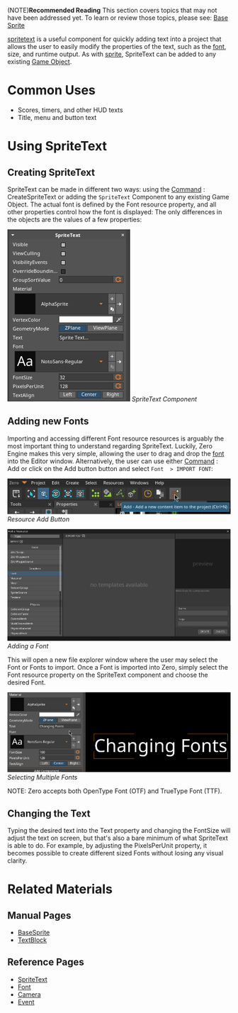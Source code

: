 (NOTE)**Recommended Reading**  This section covers topics that may not have been addressed yet. To learn or review those topics, please see: [Base Sprite](https://github.com/ZilchEngine/ZilchDocs/blob/master/zero_editor_documentation/zeromanual/graphics/sprites/basesprite.markdown)

[spritetext](https://github.com/ZilchEngine/ZilchDocs/blob/master/zero_editor_documentation/code_reference/class_reference/spritetext.markdown) is a useful component for quickly adding text into a project that allows the user to easily modify the properties of the text, such as the [font](https://github.com/ZilchEngine/ZilchDocs/blob/master/zero_editor_documentation/zeromanual/architecture/resources/font.markdown), size, and runtime output. As with [sprite](https://github.com/ZilchEngine/ZilchDocs/blob/master/zero_editor_documentation/code_reference/class_reference/sprite.markdown), SpriteText can be added to any existing [Game Object](https://github.com/ZilchEngine/ZilchDocs/blob/master/zero_editor_documentation/zeromanual/architecture/cogs/gameobjectsconcept.markdown). 

 # Common Uses
 - Scores, timers, and other HUD texts
 - Title, menu and button text

 # Using SpriteText
 ## Creating SpriteText
SpriteText can be made in different two ways: using the [Command](https://github.com/ZilchEngine/ZilchDocs/blob/master/zero_editor_documentation/zeromanual/editor/editorcommands/commands.markdown) : CreateSpriteText  or adding the `SpriteText` Component to any existing Game Object. The actual font is defined by the Font resource property, and all other properties control how the font is displayed:  The only differences in the objects are the values of a few properties:



![SpriteTextProperties](https://raw.githubusercontent.com/ZilchEngine/ZilchFiles/master/doc_files/47818.png) *SpriteText Component*


 ## Adding new Fonts
Importing and accessing different Font resource resources is arguably the most important thing to understand regarding SpriteText. Luckily, Zero Engine makes this very simple, allowing the user to drag and drop the [font](https://github.com/ZilchEngine/ZilchDocs/blob/master/zero_editor_documentation/zeromanual/architecture/resources/font.markdown) into the Editor window. Alternatively, the user can use either [Command](https://github.com/ZilchEngine/ZilchDocs/blob/master/zero_editor_documentation/zeromanual/editor/editorcommands/commands.markdown) : Add  or click on the Add button button and select `Font  > IMPORT FONT`:



![AddButton](https://raw.githubusercontent.com/ZilchEngine/ZilchFiles/master/doc_files/47820.png) *Resource Add Button*




![image](https://raw.githubusercontent.com/ZilchEngine/ZilchFiles/master/doc_files/45994.png) *Adding a Font*


This will open a new file explorer window where the user may select the Font or Fonts to import. Once a Font is imported into Zero, simply select the Font resource property on the SpriteText component and choose the desired Font.



![ChangeFonts](https://raw.githubusercontent.com/ZilchEngine/ZilchFiles/master/doc_files/47827.gif) *Selecting Multiple Fonts*


NOTE: Zero accepts both OpenType Font (OTF) and TrueType Font (TTF).


 ## Changing the Text
Typing the desired text into the Text  property and changing the FontSize  will adjust the text on screen, but that's also a bare minimum of what SpriteText is able to do. For example, by adjusting the PixelsPerUnit  property, it becomes possible to create different sized Fonts without losing any visual clarity.

 # Related Materials
 ## Manual Pages
- [BaseSprite](https://github.com/ZilchEngine/ZilchDocs/blob/master/zero_editor_documentation/zeromanual/graphics/sprites/basesprite.markdown)
- [TextBlock](https://github.com/ZilchEngine/ZilchDocs/blob/master/zero_editor_documentation/zeromanual/architecture/resources/textblock.markdown)

 ## Reference Pages
- [SpriteText](https://github.com/ZilchEngine/ZilchDocs/blob/master/zero_editor_documentation/code_reference/class_reference/spritetext.markdown)
- [Font](https://github.com/ZilchEngine/ZilchDocs/blob/master/zero_editor_documentation/code_reference/class_reference/font.markdown)
- [Camera](https://github.com/ZilchEngine/ZilchDocs/blob/master/zero_editor_documentation/code_reference/class_reference/camera.markdown)
- [Event](https://github.com/ZilchEngine/ZilchDocs/blob/master/zero_editor_documentation/code_reference/class_reference/event.markdown) 

 